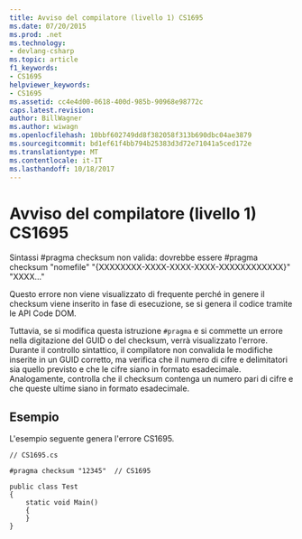 ```yaml
---
title: Avviso del compilatore (livello 1) CS1695
ms.date: 07/20/2015
ms.prod: .net
ms.technology:
- devlang-csharp
ms.topic: article
f1_keywords:
- CS1695
helpviewer_keywords:
- CS1695
ms.assetid: cc4e4d00-0618-400d-985b-90968e98772c
caps.latest.revision: 
author: BillWagner
ms.author: wiwagn
ms.openlocfilehash: 10bbf602749dd8f382058f313b690dbc04ae3879
ms.sourcegitcommit: bd1ef61f4bb794b25383d3d72e71041a5ced172e
ms.translationtype: MT
ms.contentlocale: it-IT
ms.lasthandoff: 10/18/2017
---
```

# <a name="compiler-warning-level-1-cs1695"></a>Avviso del compilatore (livello 1) CS1695
Sintassi #pragma checksum non valida: dovrebbe essere #pragma checksum "nomefile" "{XXXXXXXX-XXXX-XXXX-XXXX-XXXXXXXXXXXX}" "XXXX..."  
  
 Questo errore non viene visualizzato di frequente perché in genere il checksum viene inserito in fase di esecuzione, se si genera il codice tramite le API Code DOM.  
  
 Tuttavia, se si modifica questa istruzione `#pragma` e si commette un errore nella digitazione del GUID o del checksum, verrà visualizzato l'errore. Durante il controllo sintattico, il compilatore non convalida le modifiche inserite in un GUID corretto, ma verifica che il numero di cifre e delimitatori sia quello previsto e che le cifre siano in formato esadecimale. Analogamente, controlla che il checksum contenga un numero pari di cifre e che queste ultime siano in formato esadecimale.  
  
## <a name="example"></a>Esempio  
 L'esempio seguente genera l'errore CS1695.  
  
```  
// CS1695.cs  
  
#pragma checksum "12345"  // CS1695  
  
public class Test  
{  
    static void Main()  
    {  
    }  
}  
```
